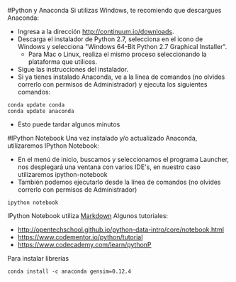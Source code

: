 #Python y Anaconda
Si utilizas Windows, te recomiendo que descargues Anaconda:
* Ingresa a la dirección http://continuum.io/downloads.
* Descarga el instalador de Python 2.7, selecciona en el icono de Windows y selecciona "Windows 64-Bit Python 2.7 Graphical Installer". 
  - Para Mac o Linux, realiza el mismo proceso seleccionando la plataforma que utilices.
* Sigue las instrucciones del instalador.
* Si ya tienes instalado Anaconda, ve a la línea de comandos (no olvides correrlo con permisos de Administrador) y ejecuta los siguientes comandos:
```
conda update conda
conda update anaconda
```
  - Esto puede tardar algunos minutos

#IPython Notebook
Una vez instalado y/o actualizado Anaconda, utilizaremos IPython Notebook:
* En el menú de inicio, buscamos y seleccionamos el programa Launcher, nos desplegará una ventana con varios IDE's, en nuestro caso utilizaremos ipython-notebook
* También podemos ejecutarlo desde la línea de comandos (no olvides correrlo con permisos de Administrador)
```
ipython notebook
```

IPython Notebook utiliza [Markdown](http://daringfireball.net/projects/markdown/syntax)
Algunos tutoriales:
* http://opentechschool.github.io/python-data-intro/core/notebook.html
* https://www.codementor.io/python/tutorial
* https://www.codecademy.com/learn/pythonP

Para instalar librerías
```
conda install -c anaconda gensim=0.12.4
```
